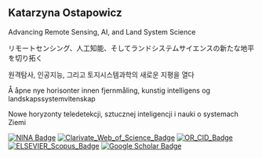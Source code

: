 ## Katarzyna Ostapowicz

<p>Advancing Remote Sensing, AI, and Land System Science</p> 
<p>リモートセンシング、人工知能、そしてランドシステムサイエンスの新たな地平を切り拓く</p>
<p>원격탐사, 인공지능, 그리고 토지시스템과학의 새로운 지평을 열다</p>
<p>Å åpne nye horisonter innen fjernmåling, kunstig intelligens og landskapssystemvitenskap</p>
<p>Nowe horyzonty teledetekcji, sztucznej inteligencji i nauki o systemach Ziemi</p>

[![NINA Badge](https://img.shields.io/badge/NINA-Staff-blue)](https://www.nina.no/english/Contact/Employees/Employee-info?AnsattID=16669)
[![Clarivate_Web_of_Science_Badge](https://img.shields.io/badge/Clarivate-WoS-lightgrey)](https://www.webofscience.com/wos/author/record/AAE-4380-2019)
[![OR_CID_Badge](https://img.shields.io/badge/ORC-ID-lightgrey)](https://orcid.org/0000-0002-4830-8202)
[![ELSEVIER_Scopus_Badge](https://img.shields.io/badge/ELSEVIER-Scopus-lightgrey)](https://www.scopus.com/authid/detail.uri?authorId=8943458300)
[![Google Scholar Badge](https://img.shields.io/badge/Google-Scholar-lightgrey)](https://scholar.google.com/citations?user=7dxBUIcAAAAJ&hl=en&oi=ao)
